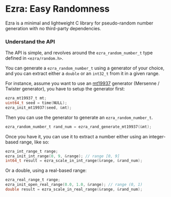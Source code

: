 
# Ezra: Easy Randomness

Ezra is a minimal and lightweight C library for 
pseudo-random number generation with no third-party
dependencies.

### Understand the API
The API is simple, and revolves around the 
`ezra_random_number_t` type defined in `<ezra/random.h>`.

You can generate a `ezra_random_number_t` using 
a generator of your choice, and you can extract 
either a `double` or an `int32_t` from it in a given
range.

For instance, assume you want to use 
an [mt19937](https://en.wikipedia.org/wiki/Mersenne_Twister) 
generator (Mersenne / Twister generator), 
you have to setup the generator first:
```c
ezra_mt19937_t mt;
uint64_t seed = time(NULL);
ezra_init_mt19937(seed, &mt);
```

Then you can use the generator to generate 
an `ezra_random_number_t`.
```c
ezra_random_number_t rand_num = ezra_rand_generate_mt19937(&mt);
```

Once you have it, you can use it to extract a number
either using an integer-based range, like so:
```c
ezra_int_range_t range;
ezra_init_int_range(0, 9, &range); // range [0, 9]
int64_t result = ezra_scale_in_int_range(&range, &rand_num);
```

Or a double, using a real-based range:
```c
ezra_real_range_t range;
ezra_init_open_real_range(0.0, 1.0, &range); // range (0, 1)
double result = ezra_scale_in_real_range(&range, &rand_num);
```